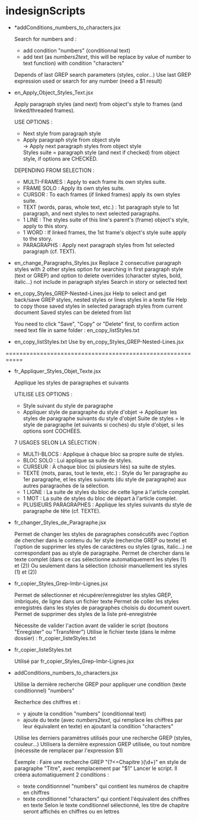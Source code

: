 # indesignScripts

- *addConditions_numbers_to_characters.jsx

  Search for numbers and :
  - add condition "numbers" (conditionnal text)
  - add text (as _numbers2text_, this will be replace by value of number to text function) with condition "characters"

  Depends of last GREP search parameters (styles, color...)
  Use last GREP expression used or search for any number (need a $1 result)

- en_Apply_Object_Styles_Text.jsx

  Apply paragraph styles (and next) from object's style to frames (and linked/threaded frames).

  USE OPTIONS : 
  - Next style from paragraph style  
  - Apply paragraph style from object style  
    -> Apply next paragraph styles from object style   
  Styles suite = paragraph style (and next if checked) from object style, if options are CHECKED.  

  DEPENDING FROM SELECTION : 
  - MULTI-FRAMES : Apply to each frame its own styles suite.  
  - FRAME SOLO : Apply its own styles suite.  
  - CURSOR : To each frames (if linked frames) apply its own styles suite.  
  - TEXT (words, paras, whole text, etc.) : 1st paragraph style to 1st paragraph, and next styles to next selected paragraphs.  
  - 1 LINE : The styles suite of this line's parent's (frame) object's style, apply to this story.  
  - 1 WORD : If linked frames, the 1st frame's object's style suite apply to the story.  
  - PARAGRAPHS : Apply next paragraph styles from 1st selected paragraph (cf. TEXT). 

- en_change_Paragraphs_Styles.jsx
  Replace 2 consecutive paragraph styles with 2 other styles
  option for searching in first paragraph style (text or GREP)
  and option to delete overrides (character styles, bold, italic...) not include in paragraph styles
  Search in story or selected text

- en_copy_Styles_GREP-Nested-Lines.jsx
  Help to select and get back/save GREP styles, nested styles or lines styles in a texte file
  Help to copy those saved styles in selected paragraph styles from current document
  Saved styles can be deleted from list

  You need to click "Save", "Copy" or "Delete" first, to confirm action
  need text file in same folder : en_copy_listStyles.txt
  
- en_copy_listStyles.txt
  Use by en_copy_Styles_GREP-Nested-Lines.jsx

===========================================================


- fr_Appliquer_Styles_Objet_Texte.jsx

  Applique les styles de paragraphes et suivants

  UTILISE LES OPTIONS :
  - Style suivant du style de paragraphe
  - Appliquer style de paragraphe du style d'objet
    -> Appliquer les styles de paragraphe suivants du style d'objet
  Suite de styles = le style de paragraphe (et suivants si cochés)
          du style d'objet, si les options sont COCHÉES.
  
  7 USAGES SELON LA SÉLECTION :
  - MULTI-BLOCS : Applique à chaque bloc sa propre suite de styles.
  - BLOC SOLO :  Lui applique sa suite de styles.
  - CURSEUR : À chaque bloc (si plusieurs liés) sa suite de styles.
  - TEXTE (mots, paras, tout le texte, etc.) : Style du 1er paragraphe au 1er paragraphe, et les styles suivants (du style de paragraphe) aux autres paragraohes de la sélection.
  - 1 LIGNE : La suite de styles du bloc de cette ligne à l'article complet.
  - 1 MOT : La suite de styles du bloc de départ à l'article complet.
  - PLUSIEURS PARAGRAPHES : Applique les styles suivants du style de paragraphe de tête (cf. TEXTE).

- fr_changer_Styles_de_Paragraphe.jsx

  Permet de changer les styles de paragraphes consécutifs
  avec l'option de chercher dans le contenu du 1er style (recherche GREP ou texte)
  et l'option de supprimer les styles de caractères ou styles (gras, italic...) ne correspondant pas au style de paragraphe.
  Permet de chercher dans le texte complet (dans ce cas sélectionne automatiquement les styles (1) et (2))
  Ou seulement dans la sélection (choisir manuellement les styles (1) et (2))

- fr_copier_Styles_Grep-Imbr-Lignes.jsx

  Permet de sélectionner et récupérer/enregistrer les styles GREP, imbriqués, de ligne dans un fichier texte
  Permet de coller les styles enregistrés dans les styles de paragraphes choisis du document ouvert.
  Permet de supprimer des styles de la liste pré-enregistrée
   
  Nécessite de valider l'action avant de valider le script (boutons "Enregister" ou "Transférer")
  Utilise le fichier texte (dans le même dossier) : fr_copier_listeStyles.txt
  
- fr_copier_listeStyles.txt

    Utilisé par fr_copier_Styles_Grep-Imbr-Lignes.jsx
    
  
- addConditions_numbers_to_characters.jsx

  Utilise la dernière recherche GREP pour appliquer une condition (texte conditionnel) "numbers"

  Recherhce des chiffres et :
  - y ajoute la condition "numbers" (conditionnal text)
  - ajoute du texte (avec _numbers2text_, qui remplace les chiffres par leur équivalent en texte) en ajoutant la condition "characters"

  Utilise les derniers paramètres utilisés pour une recherche GREP (styles, couleur...)
  Utilisera la dernière expression GREP utilisée, ou tout nombre (nécessite de remplacer par l'expression $1)
  
  Exemple : 
  Faire une recherche GREP "(?<=Chapitre )(\d+)" en style de paragraphe "Titre", avec remplacement par "$1"
  Lancer le script.
  Il créera automatiquement 2 conditions :
  - texte conditionnnel "numbers" qui contient les numéros de chapitre en chiffres
  - texte conditionnel "characters" qui contient l'équivalent des chiffres en texte
  Selon le texte conditionnel sélectionné, les titre de chapitre seront affichés en chiffres ou en lettres


  
